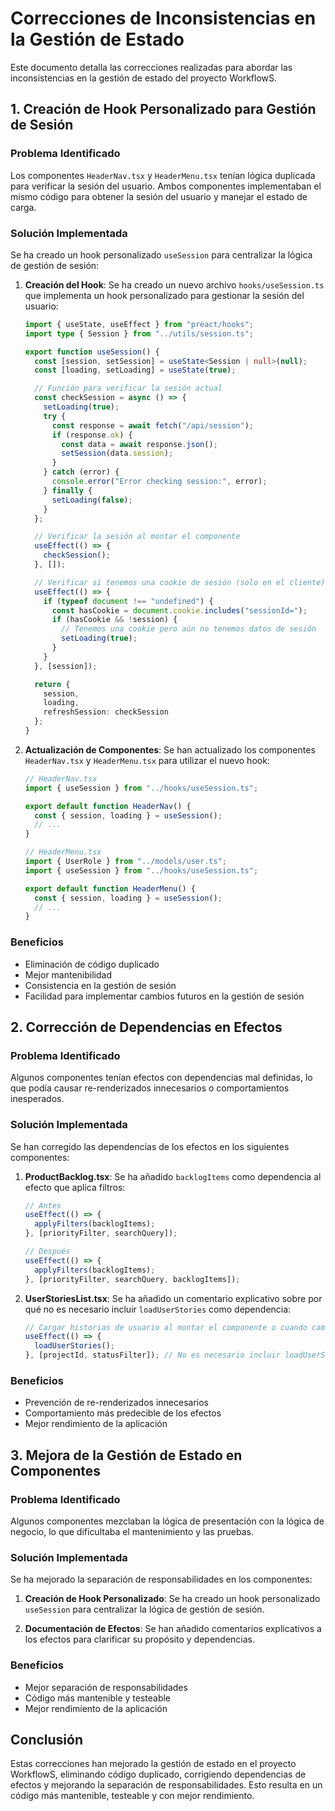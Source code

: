 # Correcciones de Inconsistencias en la Gestión de Estado

Este documento detalla las correcciones realizadas para abordar las inconsistencias en la gestión de estado del proyecto WorkflowS.

## 1. Creación de Hook Personalizado para Gestión de Sesión

### Problema Identificado
Los componentes `HeaderNav.tsx` y `HeaderMenu.tsx` tenían lógica duplicada para verificar la sesión del usuario. Ambos componentes implementaban el mismo código para obtener la sesión del usuario y manejar el estado de carga.

### Solución Implementada
Se ha creado un hook personalizado `useSession` para centralizar la lógica de gestión de sesión:

1. **Creación del Hook**: Se ha creado un nuevo archivo `hooks/useSession.ts` que implementa un hook personalizado para gestionar la sesión del usuario:
   ```typescript
   import { useState, useEffect } from "preact/hooks";
   import type { Session } from "../utils/session.ts";

   export function useSession() {
     const [session, setSession] = useState<Session | null>(null);
     const [loading, setLoading] = useState(true);

     // Función para verificar la sesión actual
     const checkSession = async () => {
       setLoading(true);
       try {
         const response = await fetch("/api/session");
         if (response.ok) {
           const data = await response.json();
           setSession(data.session);
         }
       } catch (error) {
         console.error("Error checking session:", error);
       } finally {
         setLoading(false);
       }
     };

     // Verificar la sesión al montar el componente
     useEffect(() => {
       checkSession();
     }, []);

     // Verificar si tenemos una cookie de sesión (solo en el cliente)
     useEffect(() => {
       if (typeof document !== "undefined") {
         const hasCookie = document.cookie.includes("sessionId=");
         if (hasCookie && !session) {
           // Tenemos una cookie pero aún no tenemos datos de sesión
           setLoading(true);
         }
       }
     }, [session]);

     return {
       session,
       loading,
       refreshSession: checkSession
     };
   }
   ```

2. **Actualización de Componentes**: Se han actualizado los componentes `HeaderNav.tsx` y `HeaderMenu.tsx` para utilizar el nuevo hook:
   ```typescript
   // HeaderNav.tsx
   import { useSession } from "../hooks/useSession.ts";

   export default function HeaderNav() {
     const { session, loading } = useSession();
     // ...
   }
   ```

   ```typescript
   // HeaderMenu.tsx
   import { UserRole } from "../models/user.ts";
   import { useSession } from "../hooks/useSession.ts";

   export default function HeaderMenu() {
     const { session, loading } = useSession();
     // ...
   }
   ```

### Beneficios
- Eliminación de código duplicado
- Mejor mantenibilidad
- Consistencia en la gestión de sesión
- Facilidad para implementar cambios futuros en la gestión de sesión

## 2. Corrección de Dependencias en Efectos

### Problema Identificado
Algunos componentes tenían efectos con dependencias mal definidas, lo que podía causar re-renderizados innecesarios o comportamientos inesperados.

### Solución Implementada
Se han corregido las dependencias de los efectos en los siguientes componentes:

1. **ProductBacklog.tsx**: Se ha añadido `backlogItems` como dependencia al efecto que aplica filtros:
   ```typescript
   // Antes
   useEffect(() => {
     applyFilters(backlogItems);
   }, [priorityFilter, searchQuery]);

   // Después
   useEffect(() => {
     applyFilters(backlogItems);
   }, [priorityFilter, searchQuery, backlogItems]);
   ```

2. **UserStoriesList.tsx**: Se ha añadido un comentario explicativo sobre por qué no es necesario incluir `loadUserStories` como dependencia:
   ```typescript
   // Cargar historias de usuario al montar el componente o cuando cambia el filtro
   useEffect(() => {
     loadUserStories();
   }, [projectId, statusFilter]); // No es necesario incluir loadUserStories como dependencia ya que es una función definida en el componente
   ```

### Beneficios
- Prevención de re-renderizados innecesarios
- Comportamiento más predecible de los efectos
- Mejor rendimiento de la aplicación

## 3. Mejora de la Gestión de Estado en Componentes

### Problema Identificado
Algunos componentes mezclaban la lógica de presentación con la lógica de negocio, lo que dificultaba el mantenimiento y las pruebas.

### Solución Implementada
Se ha mejorado la separación de responsabilidades en los componentes:

1. **Creación de Hook Personalizado**: Se ha creado un hook personalizado `useSession` para centralizar la lógica de gestión de sesión.

2. **Documentación de Efectos**: Se han añadido comentarios explicativos a los efectos para clarificar su propósito y dependencias.

### Beneficios
- Mejor separación de responsabilidades
- Código más mantenible y testeable
- Mejor rendimiento de la aplicación

## Conclusión

Estas correcciones han mejorado la gestión de estado en el proyecto WorkflowS, eliminando código duplicado, corrigiendo dependencias de efectos y mejorando la separación de responsabilidades. Esto resulta en un código más mantenible, testeable y con mejor rendimiento.
